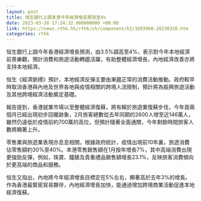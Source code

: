 ```yaml
---
layout: post
title: 恒生銀行上調本港今年經濟增長預測至4%
date: 2023-03-28 17:24:32.000000000 +08:00
link: https://news.rthk.hk/rthk/ch/component/k2/1693960-20230328.htm
categories: rthk
---
```


恒生銀行上調今年香港經濟增長預測，由3.5%調高至4%，表示對今年本地經濟前景樂觀，預計消費和旅遊活動轉趨活躍，有助整體經濟增長，內地經濟改善亦將支持本地經濟。

恒生《經濟脈搏》預計，本地經濟反彈主要由漸趨正常的消費活動推動。政府較早時取消香港與內地及世界各地與疫情相關的跨境人流限制，預計將為振興旅遊活動及其他跨境經濟活動奠定基礎。

報告提到，香港就業市場以至整體經濟復蘇，將有賴於旅遊業復蘇步伐，今年首兩個月已經出現初步回暖跡象，2月旅客總數從去年同期的2600人增至近146萬人，雖然仍遠低於疫情前約700萬的高位，但預計隨著全面通關，今年剩餘時間旅客人數將顯著上升。

零售業與旅遊業表現亦息息相關。根據政府統計，疫情出現前10年裏，旅遊消費佔零售額約30%至40%。本港零售銷售額在1月按年增長7%，其中高端消費出現更強勁反彈，例如，珠寶、鐘錶及貴重禮品銷售額增長23.1%，反映旅客消費傾向於更高端的商品和服務。

恒生又指出，內地將今年經濟增長目標定在5%左右，顯著高於去年3%的增長。作為香港最緊密貿易夥伴，內地經濟增長加快，能通過增加跨境商業活動促進本地經濟復蘇。
